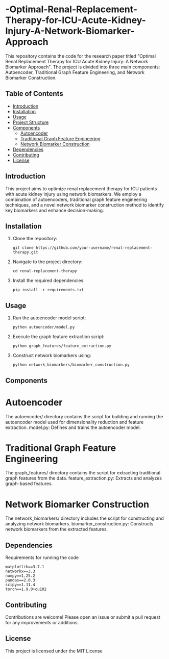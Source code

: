 # -Optimal-Renal-Replacement-Therapy-for-ICU-Acute-Kidney-Injury-A-Network-Biomarker-Approach



This repository contains the code for the research paper titled "Optimal Renal Replacement Therapy for ICU Acute Kidney Injury: A Network Biomarker Approach". The project is divided into three main components: Autoencoder, Traditional Graph Feature Engineering, and Network Biomarker Construction.

## Table of Contents
- [Introduction](#introduction)
- [Installation](#installation)
- [Usage](#usage)
- [Project Structure](#project-structure)
- [Components](#components)
  - [Autoencoder](#autoencoder)
  - [Traditional Graph Feature Engineering](#traditional-graph-feature-engineering)
  - [Network Biomarker Construction](#network-biomarker-construction)
- [Dependencies](#dependencies)
- [Contributing](#contributing)
- [License](#license)


## Introduction

This project aims to optimize renal replacement therapy for ICU patients with acute kidney injury using network biomarkers. We employ a combination of autoencoders, traditional graph feature engineering techniques, and a novel network biomarker construction method to identify key biomarkers and enhance decision-making.

## Installation

1. Clone the repository:
   <pre><code>git clone https://github.com/your-username/renal-replacement-therapy.git</code></pre>

2. Navigate to the project directory:
   <pre><code>cd renal-replacement-therapy</code></pre>

3. Install the required dependencies:
   <pre><code>pip install -r requirements.txt</code></pre>

## Usage

1. Run the autoencoder model script:
   <pre><code>python autoencoder/model.py</code></pre>

2. Execute the graph feature extraction script:
   <pre><code>python graph_features/feature_extraction.py</code></pre>

3. Construct network biomarkers using:
   <pre><code>python network_biomarkers/biomarker_construction.py</code></pre>




## Components

# Autoencoder
The autoencoder/ directory contains the script for building and running the autoencoder model used for dimensionality reduction and feature extraction.
model.py: Defines and trains the autoencoder model.

# Traditional Graph Feature Engineering
The graph_features/ directory contains the script for extracting traditional graph features from the data.
feature_extraction.py: Extracts and analyzes graph-based features.

# Network Biomarker Construction
The network_biomarkers/ directory includes the script for constructing and analyzing network biomarkers.
biomarker_construction.py: Constructs network biomarkers from the extracted features.

## Dependencies
Requirements for running the code

```
matplotlib==3.7.1
networkx==3.3
numpy==1.25.2
pandas==2.0.3
scipy==1.11.4
torch==1.9.0+cu102

```

## Contributing
Contributions are welcome! Please open an issue or submit a pull request for any improvements or additions.

## License
This project is licensed under the MIT License
